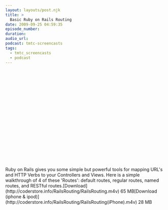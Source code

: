 ```yaml
---
layout: layouts/post.njk
title: >
  Basic Ruby on Rails Routing
date: 2009-09-25 04:59:35
episode_number:
duration:
audio_url:
podcast: tmtc-screencasts
tags:
  - tmtc_screencasts
  - podcast
---
```


<object width="540" height="304"><param name="allowfullscreen" value="true">

<param name="allowscriptaccess" value="always">
<param name="movie" value="http://vimeo.com/moogaloop.swf?clip_id=6762358&amp;server=vimeo.com&amp;show_title=0&amp;show_byline=0&amp;show_portrait=0&amp;color=00ADEF&amp;fullscreen=1">
<embed src="http://vimeo.com/moogaloop.swf?clip_id=6762358&amp;server=vimeo.com&amp;show_title=0&amp;show_byline=0&amp;show_portrait=0&amp;color=00ADEF&amp;fullscreen=1" type="application/x-shockwave-flash" allowfullscreen="true" allowscriptaccess="always" width="540" height="304"></embed></object>Ruby on Rails gives you some simple but powerful tools for mapping URL's and HTTP Verbs to your Controllers and Views. Here is a simple walkthrough of 4 of these 'Routes': default routes, regular routes, named routes, and RESTful routes.[Download](http://coderstore.info/RailsRouting/RailsRouting.m4v) 65 MB[Download (iphone & ipod)](http://coderstore.info/RailsRouting/RailsRouting(iPhone).m4v) 28 MB

